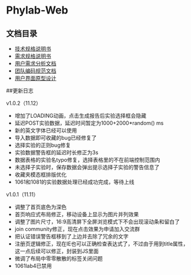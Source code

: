 # Phylab-Web


## 文档目录

- [技术规格说明书](https://github.com/buaase/Phylab-Web/blob/master/docs/Back-end-frame.md)
- [需求规格说明书](https://github.com/buaase/Phylab-Web/blob/master/docs/Require-Specification.md)
- [用户需求分析文档](https://github.com/buaase/Phylab-Web/blob/master/docs/User-needs.md)
- [团队编码规范文档](https://github.com/buaase/Phylab-Web/blob/master/docs/PSR-SE.md)
- [用户界面原型设计](https://github.com/buaase/Phylab-Web/blob/master/docs/User-Interface.md)

##更新日志

v1.0.2（11.12）
- 增加了LOADING动画，点击生成报告后实验选择框会隐藏
- 延迟POST实验数据，延迟时间暂定为1000+2000*random() ms
- 新的英文字体已经可以使用
- 导入数据即可收藏的bug已经修复了
- 选择实验的正则bug修复
- 实验数据警告框的延迟时长修正为3s
- 数据表格的实验名typo修复，选择表格里的不在前端控制范围内
- 未选择子实验时，保存数据会弹出提示选择子实验的警告信息了
- 收藏夹模态框排版优化
- 1061和1081的实验数据处理已经成功完成，等待上线


v1.0.1（11.11）
- 调整了首页底色为深色
- 首页响应式布局修正，移动设备上显示为图片并列效果
- 调整了图片尺寸，16:9高清屏下全屏浏览模式下不会出现滚动条和留白了
- join community修正，现在点击效果为申请加入交流群
- 把认证错误警告框移到了上边并去除了冗余的文字
- 注册页逻辑修正，现在IE也可以正确检查表达式了，不过由于用到title属性，这一点后续可以修正，封装到JS里面
- 微调了布局中零零散散的标签关闭问题
- 1061lab4已禁用